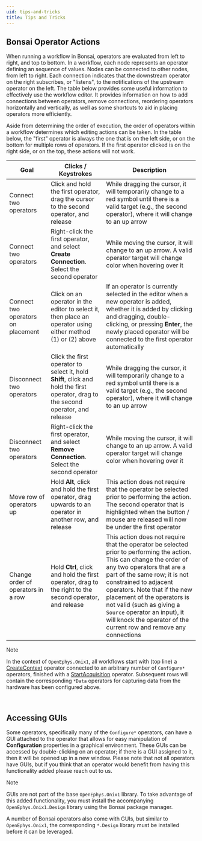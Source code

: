 ```yaml
---
uid: tips-and-tricks
title: Tips and Tricks
---
```


## Bonsai Operator Actions

When running a workflow in Bonsai, operators are evaluated from left to right, and top to bottom. In a workflow, each node represents an operator defining an sequence of values. Nodes can be connected to other nodes, from left to right. Each connection indicates that the downstream operator on the right subscribes, or "listens", to the notifications of the upstream operator on the left. The table below provides some useful information to effectively use the workflow editor. It provides information on how to add connections between operators, remove connections, reordering operators horizontally and vertically, as well as some shortcuts to aid in placing operators more efficiently.

Aside from determining the order of execution, the order of operators within a workflow determines which editing actions can be taken. In the table below, the "first" operator is always the one that is on the left side, or on the bottom for multiple rows of operators. If the first operator clicked is on the right side, or on the top, these actions will not work.

| Goal | Clicks / Keystrokes | Description |
| ---- | ------------------- | ----------- |
| Connect two operators | Click and hold the first operator, drag the cursor to the second operator, and release | While dragging the cursor, it will temporarily change to a red symbol until there is a valid target (e.g., the second operator), where it will change to an up arrow |
| Connect two operators | Right-click the first operator, and select **Create Connection**. Select the second operator | While moving the cursor, it will change to an up arrow. A valid operator target will change color when hovering over it |
| Connect two operators on placement | Click on an operator in the editor to select it, then place an operator using either method (1) or (2) above | If an operator is currently selected in the editor when a new operator is added, whether it is added by clicking and dragging, double-clicking, or pressing **Enter**, the newly placed operator will be connected to the first operator automatically |
| Disconnect two operators | Click the first operator to select it, hold **Shift**, click and hold the first operator, drag to the second operator, and release | While dragging the cursor, it will temporarily change to a red symbol until there is a valid target (e.g., the second operator), where it will change to an up arrow |
| Disconnect two operators | Right-click the first operator, and select **Remove Connection**. Select the second operator | While moving the cursor, it will change to an up arrow. A valid operator target will change color when hovering over it |
| Move row of operators up | Hold **Alt**, click and hold the first operator, drag upwards to an operator in another row, and release | This action does not require that the operator be selected prior to performing the action. The second operator that is highlighted when the button / mouse are released will now be under the first operator |
| Change order of operators in a row | Hold **Ctrl**, click and hold the first operator, drag to the right to the second operator, and release | This action does not require that the operator be selected prior to performing the action. This can change the order of any two operators that are a part of the same row; it is not constrained to adjacent operators. Note that if the new placement of the operators is not valid (such as giving a `Source` operator an input), it will knock the operator of the current row and remove any connections |

> [!Note]
> In the context of `OpenEphys.Onix1`, all workflows start with (top line) a [CreateContext](xref:OpenEphys.Onix1.CreateContext) operator connected to an arbitrary number of `Configure*` operators, finished with a [StartAcquisition](xref:OpenEphys.Onix1.StartAcquisition) operator. Subsequent rows will contain the corresponding `*Data` operators for capturing data from the hardware has been configured above.

<br>

## Accessing GUIs

Some operators, specifically many of the `Configure*` operators, can have a GUI attached to the operator that allows for easy manipulation of **Configuration** properties in a graphical environment. These GUIs can be accessed by double-clicking on an operator; if there is a GUI assigned to it, then it will be opened up in a new window. Please note that not all operators have GUIs, but if you think that an operator would benefit from having this functionality added please reach out to us.

> [!Note]
> GUIs are not part of the base `OpenEphys.Onix1` library. To take advantage of this added functionality, you must install the accompanying `OpenEphys.Onix1.Design` library using the Bonsai package manager.

A number of Bonsai operators also come with GUIs, but similar to `OpenEphys.Onix1`, the corresponding `*.Design` library must be installed before it can be leveraged.
